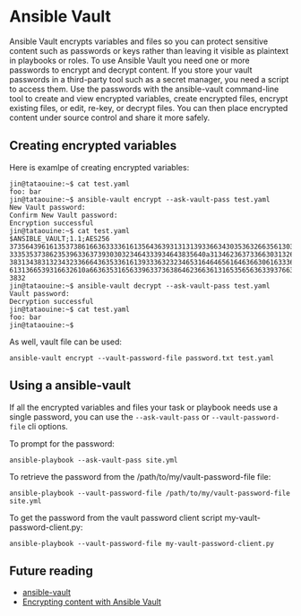 # Ansible Vault

Ansible Vault encrypts variables and files so you can protect sensitive content such as passwords or keys rather than leaving it visible as plaintext in playbooks or roles. To use Ansible Vault you need one or more passwords to encrypt and decrypt content. If you store your vault passwords in a third-party tool such as a secret manager, you need a script to access them. Use the passwords with the ansible-vault command-line tool to create and view encrypted variables, create encrypted files, encrypt existing files, or edit, re-key, or decrypt files. You can then place encrypted content under source control and share it more safely.

## Creating encrypted variables

Here is examlpe of creating encrypted variables:

```
jin@tataouine:~$ cat test.yaml
foo: bar
jin@tataouine:~$ ansible-vault encrypt --ask-vault-pass test.yaml
New Vault password:
Confirm New Vault password:
Encryption successful
jin@tataouine:~$ cat test.yaml
$ANSIBLE_VAULT;1.1;AES256
37356439616135373861663633336161356436393131313933663430353632663561303138383062
3335353738623539633637393030323464333934643835640a313462363733663031326435303164
38313438313234323366643635336161393336323234653164646561646366306163336566353034
6131366539316632610a663635316563396337363864623663613165356563633937663639353535
3832
jin@tataouine:~$ ansible-vault decrypt --ask-vault-pass test.yaml
Vault password:
Decryption successful
jin@tataouine:~$ cat test.yaml
foo: bar
jin@tataouine:~$
```

As well, vault file can be used:

```
ansible-vault encrypt --vault-password-file password.txt test.yaml
```

## Using a ansible-vault

If all the encrypted variables and files your task or playbook needs use a single password, you can use the `--ask-vault-pass` or `--vault-password-file` cli options.

To prompt for the password:

```
ansible-playbook --ask-vault-pass site.yml
```

To retrieve the password from the /path/to/my/vault-password-file file:

```
ansible-playbook --vault-password-file /path/to/my/vault-password-file site.yml
```

To get the password from the vault password client script my-vault-password-client.py:

```
ansible-playbook --vault-password-file my-vault-password-client.py
```

## Future reading

- [ansible-vault](https://docs.ansible.com/ansible/latest/cli/ansible-vault.html)
- [Encrypting content with Ansible Vault](https://docs.ansible.com/ansible/latest/user_guide/vault.html)